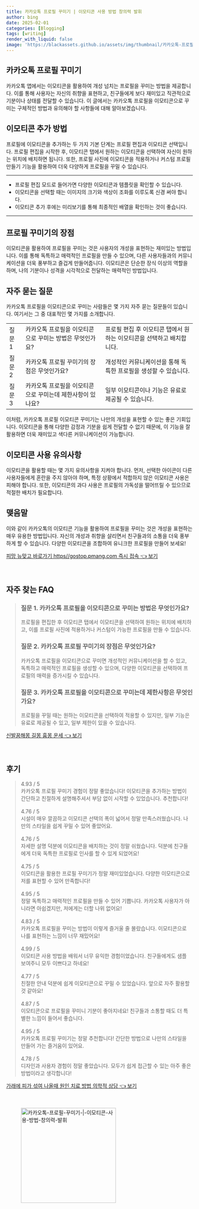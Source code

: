 ```yaml
---
title: 카카오톡 프로필 꾸미기 | 이모티콘 사용 방법 창의력 발휘
author: bing
date: 2025-02-01
categories: [Blogging]
tags: [writing]
render_with_liquid: false
image: 'https://blackassets.github.io/assets/img/thumbnail/카카오톡-프로필-꾸미기-|-이모티콘-사용-방법-창의력-발휘.webp'
---
```



<h2 id='카카오톡_프로필_꾸미기'>카카오톡 프로필 꾸미기</h2>

<p>카카오톡 앱에서는 이모티콘을 활용하여 개성 넘치는 프로필을 꾸미는 방법을 제공합니다. 이를 통해 사용자는 자신의 취향을 표현하고, 친구들에게 보다 재미있고 직관적으로 기분이나 상태를 전달할 수 있습니다. 이 글에서는 카카오톡 프로필을 이모티콘으로 꾸미는 구체적인 방법과 유의해야 할 사항들에 대해 알아보겠습니다.</p>

<h2 id='이모티콘_추가방법'>이모티콘 추가 방법</h2>

<p>프로필에 이모티콘을 추가하는 두 가지 기본 단계는 프로필 편집과 이모티콘 선택입니다. 프로필 편집을 시작한 후, 이모티콘 탭에서 원하는 이모티콘을 선택하여 자신이 원하는 위치에 배치하면 됩니다. 또한, 프로필 사진에 이모티콘을 적용하거나 커스텀 프로필 만들기 기능을 활용하여 더욱 다양하게 프로필을 꾸밀 수 있습니다.</p>

<hr />

<ul>
    <li>프로필 편집 모드로 들어가면 다양한 이모티콘과 템플릿을 확인할 수 있습니다.</li>
    <li>이모티콘을 선택할 때는 이미지의 크기와 색상이 조화를 이루도록 신경 써야 합니다.</li>
    <li>이모티콘 추가 후에는 미리보기를 통해 최종적인 배열을 확인하는 것이 좋습니다.</li>
</ul>

<hr />

<h2 id='프로필_꾸미기_장점'>프로필 꾸미기의 장점</h2>

<p>이모티콘을 활용하여 프로필을 꾸미는 것은 사용자의 개성을 표현하는 재미있는 방법입니다. 이를 통해 독특하고 매력적인 프로필을 만들 수 있으며, 다른 사용자들과의 커뮤니케이션을 더욱 풍부하고 즐겁게 만들어줍니다. 이모티콘은 단순한 장식 이상의 역할을 하며, 나의 기분이나 성격을 시각적으로 전달하는 매력적인 방법입니다.</p>

<h2 id='자주_묻는_질문'>자주 묻는 질문</h2>

<p>카카오톡 프로필을 이모티콘으로 꾸미는 사람들은 몇 가지 자주 묻는 질문들이 있습니다. 여기서는 그 중 대표적인 몇 가지를 소개합니다.</p>

<table>
    <tr>
        <td>질문 1</td>
        <td>카카오톡 프로필을 이모티콘으로 꾸미는 방법은 무엇인가요?</td>
        <td>프로필 편집 후 이모티콘 탭에서 원하는 이모티콘을 선택하고 배치합니다.</td>
    </tr>
    <tr>
        <td>질문 2</td>
        <td>카카오톡 프로필 꾸미기의 장점은 무엇인가요?</td>
        <td>개성적인 커뮤니케이션을 통해 독특한 프로필을 생성할 수 있습니다.</td>
    </tr>
    <tr>
        <td>질문 3</td>
        <td>카카오톡 프로필을 이모티콘으로 꾸미는데 제한사항이 있나요?</td>
        <td>일부 이모티콘이나 기능은 유료로 제공될 수 있습니다.</td>
    </tr>
</table>

<p>이처럼, 카카오톡 프로필 이모티콘 꾸미기는 나만의 개성을 표현할 수 있는 좋은 기회입니다. 이모티콘을 통해 다양한 감정과 기분을 쉽게 전달할 수 없기 때문에, 이 기능을 잘 활용하면 더욱 재미있고 색다른 커뮤니케이션이 가능합니다.</p>

<h2 id='이모티콘_사용_유의사항'>이모티콘 사용 유의사항</h2>

<p>이모티콘을 활용할 때는 몇 가지 유의사항을 지켜야 합니다. 먼저, 선택한 아이콘이 다른 사용자들에게 혼란을 주지 않아야 하며, 특정 상황에서 적합하지 않은 이모티콘 사용은 피해야 합니다. 또한, 이모티콘의 과다 사용은 프로필의 가독성을 떨어뜨릴 수 있으므로 적절한 배치가 필요합니다.</p>

<h2 id='맺음말'>맺음말</h2>

<p>이와 같이 카카오톡의 이모티콘 기능을 활용하여 프로필을 꾸미는 것은 개성을 표현하는 매우 유용한 방법입니다. 자신의 개성과 취향을 살리면서 친구들과의 소통을 더욱 풍부하게 할 수 있습니다. 다양한 이모티콘을 조합하여 유니크한 프로필을 만들어 보세요!</p>


<p><a class="click-button" title="피망 뉴맞고 바로가기 https//gostop.pmang.com 즉시 접속" href="https://blackassets.github.io/posts/%ED%94%BC%EB%A7%9D-%EB%89%B4%EB%A7%9E%EA%B3%A0-%EB%B0%94%EB%A1%9C%EA%B0%80%EA%B8%B0-httpsgostop.pmang.com-%EC%A6%89%EC%8B%9C-%EC%A0%91%EC%86%8D/" rel="dofollow">피망 뉴맞고 바로가기 https//gostop.pmang.com 즉시 접속 👈 보기</a></p><br>
<h2 id='자주_찾는_FAQ'>자주 찾는 FAQ</h2>
<div itemscope="" itemtype="https://schema.org/FAQPage"> 
<blockquote> 
<div itemscope="" itemprop="mainEntity" itemtype="https://schema.org/Question"> 
<h3 itemprop="name">질문 1. 카카오톡 프로필을 이모티콘으로 꾸미는 방법은 무엇인가요?</h3> 
<div itemscope="" itemprop="acceptedAnswer" itemtype="https://schema.org/Answer"> 
<span itemprop="text"> 
<p>프로필을 편집한 후 이모티콘 탭에서 이모티콘을 선택하여 원하는 위치에 배치하고, 이를 프로필 사진에 적용하거나 커스텀이 가능한 프로필을 만들 수 있습니다.</p> 
</span> 
</div> 
</div> 
<div itemscope="" itemprop="mainEntity" itemtype="https://schema.org/Question"> 
<h3 itemprop="name">질문 2. 카카오톡 프로필 꾸미기의 장점은 무엇인가요?</h3> 
<div itemscope="" itemprop="acceptedAnswer" itemtype="https://schema.org/Answer"> 
<span itemprop="text"> 
<p>카카오톡 프로필을 이모티콘으로 꾸미면 개성적인 커뮤니케이션을 할 수 있고, 독특하고 매력적인 프로필을 생성할 수 있으며, 다양한 이모티콘을 선택하여 프로필의 매력을 증가시킬 수 있습니다.</p> 
</span> 
</div> 
</div> 
<div itemscope="" itemprop="mainEntity" itemtype="https://schema.org/Question"> 
<h3 itemprop="name">질문 3. 카카오톡 프로필을 이모티콘으로 꾸미는데 제한사항은 무엇인가요?</h3> 
<div itemscope="" itemprop="acceptedAnswer" itemtype="https://schema.org/Answer"> 
<span itemprop="text"> 
<p>프로필을 꾸밀 때는 원하는 이모티콘을 선택하여 적용할 수 있지만, 일부 기능은 유료로 제공될 수 있고, 일부 제한이 있을 수 있습니다.</p> 
</span> 
</div> 
</div> 
</blockquote> 
</div>
<p><a class="click-button" title="신발꿈해몽 길몽 흉몽 운세" href="https://blackassets.github.io/posts/%EC%8B%A0%EB%B0%9C%EA%BF%88%ED%95%B4%EB%AA%BD-%EA%B8%B8%EB%AA%BD-%ED%9D%89%EB%AA%BD-%EC%9A%B4%EC%84%B8/" rel="dofollow">신발꿈해몽 길몽 흉몽 운세 👈 보기</a></p><br>
<h2 id='후기'>후기</h2>
<div itemscope itemtype="https://schema.org/Product">
  <blockquote>
  <div itemprop="review" itemscope itemtype="https://schema.org/Review">
      <div itemprop="reviewRating" itemscope itemtype="https://schema.org/Rating"> <span itemprop="ratingValue">4.93</span> / <span itemprop="bestRating">5</span> </div>
      <span itemprop="reviewBody">카카오톡 프로필 꾸미기 경험이 정말 좋았습니다! 이모티콘을 추가하는 방법이 간단하고 친절하게 설명해주셔서 부담 없이 시작할 수 있었습니다. 추천합니다!</span>
  </div>
  <br>
  <div itemprop="review" itemscope itemtype="https://schema.org/Review">
      <div itemprop="reviewRating" itemscope itemtype="https://schema.org/Rating"> <span itemprop="ratingValue">4.76</span> / <span itemprop="bestRating">5</span> </div>
      <span itemprop="reviewBody">시설이 매우 깔끔하고 이모티콘 선택의 폭이 넓어서 정말 만족스러웠습니다. 나만의 스타일을 쉽게 꾸밀 수 있어 좋았어요.</span>
  </div>
  <br>
  <div itemprop="review" itemscope itemtype="https://schema.org/Review">
      <div itemprop="reviewRating" itemscope itemtype="https://schema.org/Rating"> <span itemprop="ratingValue">4.76</span> / <span itemprop="bestRating">5</span> </div>
      <span itemprop="reviewBody">자세한 설명 덕분에 이모티콘을 배치하는 것이 정말 쉬웠습니다. 덕분에 친구들에게 더욱 독특한 프로필로 인사를 할 수 있게 되었어요!</span>
  </div>
  <br>
  <div itemprop="review" itemscope itemtype="https://schema.org/Review">
      <div itemprop="reviewRating" itemscope itemtype="https://schema.org/Rating"> <span itemprop="ratingValue">4.75</span> / <span itemprop="bestRating">5</span> </div>
      <span itemprop="reviewBody">이모티콘을 활용한 프로필 꾸미기가 정말 재미있었습니다. 다양한 이모티콘으로 저를 표현할 수 있어 만족합니다!</span>
  </div>
  <br>
  <div itemprop="review" itemscope itemtype="https://schema.org/Review">
      <div itemprop="reviewRating" itemscope itemtype="https://schema.org/Rating"> <span itemprop="ratingValue">4.95</span> / <span itemprop="bestRating">5</span> </div>
      <span itemprop="reviewBody">정말 독특하고 매력적인 프로필을 만들 수 있어 기쁩니다. 카카오톡 사용자가 아니라면 아쉽겠지만, 저에게는 더할 나위 없어요!</span>
  </div>
  <br>
  <div itemprop="review" itemscope itemtype="https://schema.org/Review">
      <div itemprop="reviewRating" itemscope itemtype="https://schema.org/Rating"> <span itemprop="ratingValue">4.83</span> / <span itemprop="bestRating">5</span> </div>
      <span itemprop="reviewBody">카카오톡 프로필을 꾸미는 방법이 이렇게 즐거울 줄 몰랐습니다. 이모티콘으로 나를 표현하는 느낌이 너무 재밌어요!</span>
  </div>
  <br>
  <div itemprop="review" itemscope itemtype="https://schema.org/Review">
      <div itemprop="reviewRating" itemscope itemtype="https://schema.org/Rating"> <span itemprop="ratingValue">4.99</span> / <span itemprop="bestRating">5</span> </div>
      <span itemprop="reviewBody">이모티콘 사용 방법을 배워서 너무 유익한 경험이었습니다. 친구들에게도 샘플 보여주니 모두 이쁘다고 하네요!</span>
  </div>
  <br>
  <div itemprop="review" itemscope itemtype="https://schema.org/Review">
      <div itemprop="reviewRating" itemscope itemtype="https://schema.org/Rating"> <span itemprop="ratingValue">4.77</span> / <span itemprop="bestRating">5</span> </div>
      <span itemprop="reviewBody">친절한 안내 덕분에 쉽게 이모티콘으로 꾸밀 수 있었습니다. 앞으로 자주 활용할 것 같아요!</span>
  </div>
  <br>
  <div itemprop="review" itemscope itemtype="https://schema.org/Review">
      <div itemprop="reviewRating" itemscope itemtype="https://schema.org/Rating"> <span itemprop="ratingValue">4.87</span> / <span itemprop="bestRating">5</span> </div>
      <span itemprop="reviewBody">이모티콘으로 프로필을 꾸미니 기분이 좋아지네요! 친구들과 소통할 때도 더 특별한 느낌이 들어서 좋습니다.</span>
  </div>
  <br>
  <div itemprop="review" itemscope itemtype="https://schema.org/Review">
      <div itemprop="reviewRating" itemscope itemtype="https://schema.org/Rating"> <span itemprop="ratingValue">4.95</span> / <span itemprop="bestRating">5</span> </div>
      <span itemprop="reviewBody">카카오톡 프로필 꾸미기는 정말 추천합니다! 간단한 방법으로 나만의 스타일을 만들어 가는 즐거움이 있어요.</span>
  </div>
  <br>
  <div itemprop="review" itemscope itemtype="https://schema.org/Review">
      <div itemprop="reviewRating" itemscope itemtype="https://schema.org/Rating"> <span itemprop="ratingValue">4.78</span> / <span itemprop="bestRating">5</span> </div>
      <span itemprop="reviewBody">디자인과 사용자 경험이 정말 좋았습니다. 모두가 쉽게 접근할 수 있는 아주 좋은 방법이라고 생각합니다!</span>
  </div>
  </blockquote>
</div>
<p><a class="click-button" title="가래에 피가 섞여 나올때 원인 치료 방법 의학적 상담" href="https://blackassets.github.io/posts/%EA%B0%80%EB%9E%98%EC%97%90-%ED%94%BC%EA%B0%80-%EC%84%9E%EC%97%AC-%EB%82%98%EC%98%AC%EB%95%8C-%EC%9B%90%EC%9D%B8-%EC%B9%98%EB%A3%8C-%EB%B0%A9%EB%B2%95-%EC%9D%98%ED%95%99%EC%A0%81-%EC%83%81%EB%8B%B4/" rel="dofollow">가래에 피가 섞여 나올때 원인 치료 방법 의학적 상담 👈 보기</a></p><br>
<figure class="image"><img src="https://blackassets.github.io/assets/img/thumbnail/카카오톡-프로필-꾸미기-|-이모티콘-사용-방법-창의력-발휘.webp" alt="카카오톡-프로필-꾸미기-|-이모티콘-사용-방법-창의력-발휘" width="256" height="256"></figure>